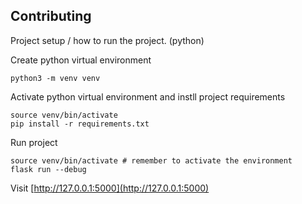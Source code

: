 ## Contributing

Project setup / how to run the project. (python)

Create python virtual environment

```
python3 -m venv venv
```

Activate python virtual environment and instll project requirements
```
source venv/bin/activate
pip install -r requirements.txt
```

Run project
```
source venv/bin/activate # remember to activate the environment
flask run --debug
```

Visit [http://127.0.0.1:5000](http://127.0.0.1:5000)

